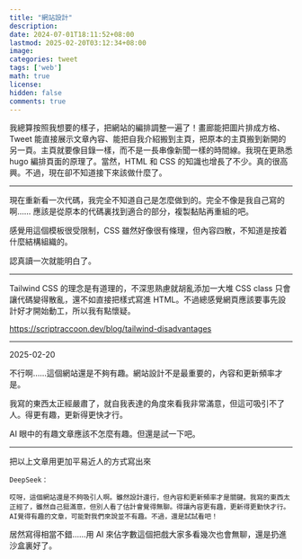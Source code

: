 ```yaml
---
title: "網站設計"
description: 
date: 2024-07-01T18:11:52+08:00
lastmod: 2025-02-20T03:12:34+08:00
image: 
categories: tweet
tags: ['web']
math: true
license: 
hidden: false
comments: true
---
```


我總算按照我想要的樣子，把網站的編排調整一遍了！畫廊能把圖片排成方格、Tweet 能直接展示文章內容、能把自我介紹搬到主頁，把原本的主頁搬到新開的另一頁。主頁就要像目錄一樣，而不是一長串像新聞一樣的時間線。我現在更熟悉 hugo 編排頁面的原理了。當然，HTML 和 CSS 的知識也增長了不少。真的很高興。不過，現在卻不知道接下來該做什麼了。

***

現在重新看一次代碼，我完全不知道自己是怎麼做到的。完全不像是我自己寫的啊…… 應該是從原本的代碼裏找到適合的部分，複製黏貼再重組的吧。

感覺用這個模板很受限制，CSS 雖然好像很有條理，但內容四散，不知道是按着什麼結構組織的。

認真讀一次就能明白了。
***
Tailwind CSS 的理念是有道理的，不深思熟慮就胡亂添加一大堆 CSS class 只會讓代碼變得散亂，還不如直接把樣式寫進 HTML。不過總感覺網頁應該要事先設計好才開始動工，所以我有點懷疑。

https://scriptraccoon.dev/blog/tailwind-disadvantages

***
2025-02-20

不行啊……這個網站還是不夠有趣。網站設計不是最重要的，內容和更新頻率才是。

我寫的東西太正經嚴肅了，就自我表達的角度來看我非常滿意，但這可吸引不了人。得更有趣，更新得更快才行。

AI  眼中的有趣文章應該不怎麼有趣。但還是試一下吧。

***
把以上文章用更加平易近人的方式寫出來

```
DeepSeek：

哎呀，這個網站還是不夠吸引人啊。雖然設計還行，但內容和更新頻率才是關鍵。我寫的東西太正經了，雖然自己挺滿意，但別人看了估計會覺得無聊。得讓內容更有趣，更新得更勤快才行。 
AI覺得有趣的文章，可能對我們來說並不有趣。不過，還是試試看吧！ 
```

居然寫得相當不錯……用 AI 來佔字數這個把戲大家多看幾次也會無聊，還是扔進沙盒裏好了。

